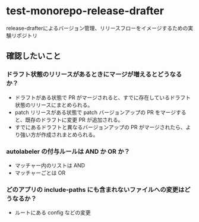 # test-monorepo-release-drafter

release-drafterによるバージョン管理、リリースフローをイメージするための実験リポジトリ

## 確認したいこと

### ドラフト状態のリリースがあるときにマージが増えるとどうなるか？

- ドラフトがある状態で PR がマージされると、すでに存在しているドラフト状態のリリースにまとめられる。
- patch リリースがある状態で patch バージョンアップの PR をマージすると、既存のドラフトに変更 PR が追加される。
- すでにあるドラフトと異なるバージョンアップの PR がマージされたら、より強い方が作成されまとめられる。

### autolabeler の付与ルールは AND か OR か？

- マッチャー内のリストは AND
- マッチャーごとは OR

### どのアプリの include-paths にも含まれないファイルへの変更はどうなるか？

- ルートにある config などの変更